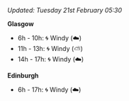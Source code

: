 *Updated: Tuesday 21st February 05:30*

**Glasgow**

* 6h - 10h: :cyclone: Windy (:cloud:)
* 11h - 13h: :cyclone: Windy (:partly_sunny:)
* 14h - 17h: :cyclone: Windy (:cloud:)

**Edinburgh**

* 6h - 17h: :cyclone: Windy (:cloud:)
